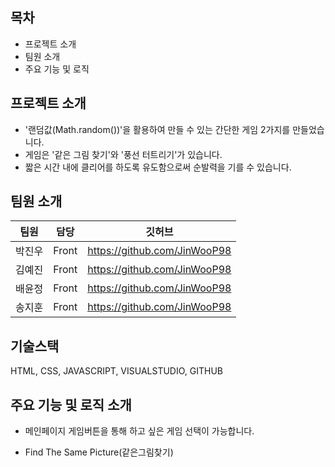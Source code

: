 
## 목차
- 프로젝트 소개
- 팀원 소개
- 주요 기능 및 로직


## 프로젝트 소개
- '랜덤값(Math.random())'을 활용하여 만들 수 있는 간단한 게임 2가지를 만들었습니다.
- 게임은 '같은 그림 찾기'와 '풍선 터트리기'가 있습니다.
- 짧은 시간 내에 클리어를 하도록 유도함으로써 순발력을 기를 수 있습니다.


## 팀원 소개
|팀원|담당|깃허브|
|:---:|---|---|
|박진우|Front|https://github.com/JinWooP98|
|김예진|Front|https://github.com/JinWooP98|
|배윤정|Front|https://github.com/JinWooP98|
|송지훈|Front|https://github.com/JinWooP98|

## 기술스택
HTML, CSS, JAVASCRIPT, VISUALSTUDIO, GITHUB

## 주요 기능 및 로직 소개
- 메인페이지
게임버튼을 통해 하고 싶은 게임 선택이 가능합니다.

- Find The Same Picture(같은그림찾기)
